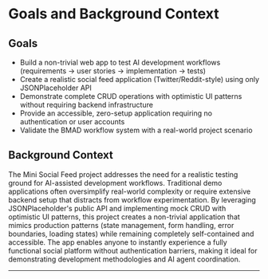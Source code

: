 # Goals and Background Context

## Goals

- Build a non-trivial web app to test AI development workflows (requirements → user stories → implementation → tests)
- Create a realistic social feed application (Twitter/Reddit-style) using only JSONPlaceholder API
- Demonstrate complete CRUD operations with optimistic UI patterns without requiring backend infrastructure
- Provide an accessible, zero-setup application requiring no authentication or user accounts
- Validate the BMAD workflow system with a real-world project scenario

## Background Context

The Mini Social Feed project addresses the need for a realistic testing ground for AI-assisted development workflows. Traditional demo applications often oversimplify real-world complexity or require extensive backend setup that distracts from workflow experimentation. By leveraging JSONPlaceholder's public API and implementing mock CRUD with optimistic UI patterns, this project creates a non-trivial application that mimics production patterns (state management, form handling, error boundaries, loading states) while remaining completely self-contained and accessible. The app enables anyone to instantly experience a fully functional social platform without authentication barriers, making it ideal for demonstrating development methodologies and AI agent coordination.

---
